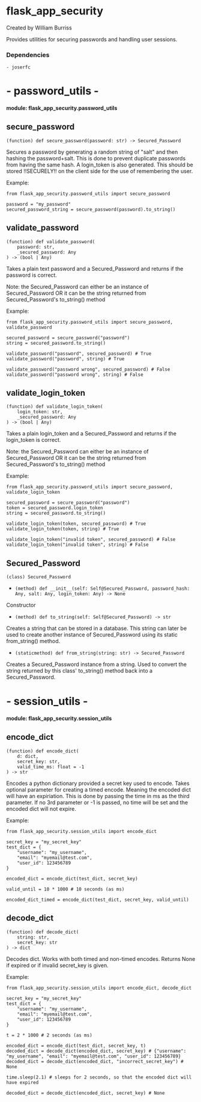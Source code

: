 # flask_app_security

Created by William Burriss

Provides utilities for securing passwords and handling user sessions.

### Dependencies

    - joserfc


# - password_utils -
#### module: flask_app_security.password_utils

## secure_password

```
(function) def secure_password(password: str) -> Secured_Password
```

Secures a password by generating a random string of "salt"
and then hashing the password+salt. This is done to prevent
duplicate passwords from having the same hash. A login_token
is also generated. This should be stored !!SECURELY!! on the
client side for the use of remembering the user. 

Example:
```
from flask_app_security.password_utils import secure_password

password = "my_password"
secured_password_string = secure_password(password).to_string()
```

## validate_password

```
(function) def validate_password(
    password: str,
    _secured_password: Any
) -> (bool | Any)
```

Takes a plain text password and a Secured_Password and returns
if the password is correct.

Note: the Secured_Password can either be an instance of
Secured_Password OR it can be the string returned from
Secured_Password's to_string() method

Example:
```
from flask_app_security.password_utils import secure_password, validate_password

secured_password = secure_password("password")
string = secured_password.to_string()

validate_password("password", secured_password) # True
validate_password("password", string) # True

validate_password("password wrong", secured_password) # False
validate_password("password wrong", string) # False
```

## validate_login_token

```
(function) def validate_login_token(
    login_token: str,
    _secured_password: Any
) -> (bool | Any)
```

Takes a plain login_token and a Secured_Password and returns
if the login_token is correct.

Note: the Secured_Password can either be an instance of
Secured_Password OR it can be the string returned from
Secured_Password's to_string() method

Example:
```
from flask_app_security.password_utils import secure_password, validate_login_token

secured_password = secure_password("password")
token = secured_password.login_token
string = secured_password.to_string()

validate_login_token(token, secured_password) # True
validate_login_token(token, string) # True

validate_login_token("invalid token", secured_password) # False
validate_login_token("invalid token", string) # False
```

## Secured_Password


```
(class) Secured_Password
```

* ```(method) def __init__(self: Self@Secured_Password, password_hash: Any, salt: Any, login_token: Any) -> None```

Constructor

* ```(method) def to_string(self: Self@Secured_Password) -> str```

Creates a string that can be stored in a database.
This string can later be used to create another
instance of Secured_Password using its static
from_string() method.

* ```(staticmethod) def from_string(string: str) -> Secured_Password```

Creates a Secured_Password instance from a string.
Used to convert the string returned by this class'
to_string() method back into a Secured_Password.

# - session_utils -
#### module: flask_app_security.session_utils

## encode_dict

```
(function) def encode_dict(
    d: dict,
    secret_key: str,
    valid_time_ms: float = -1
) -> str
```

Encodes a python dictionary provided a secret key used to
encode. Takes optional parameter for creating a timed
encode. Meaning the encoded dict will have an expiriation.
This is done by passing the time in ms as the third 
parameter. If no 3rd parameter or -1 is passed, no time
will be set and the encoded dict will not expire.

Example:
```
from flask_app_security.session_utils import encode_dict

secret_key = "my_secret_key"
test_dict = {
    "username": "my_username",
    "email": "myemail@test.com",
    "user_id": 123456789
}

encoded_dict = encode_dict(test_dict, secret_key)

valid_until = 10 * 1000 # 10 seconds (as ms)

encoded_dict_timed = encode_dict(test_dict, secret_key, valid_until)
```

## decode_dict

```
(function) def decode_dict(
    string: str,
    secret_key: str
) -> dict
```

Decodes dict. Works with both timed and non-timed encodes.
Returns None if expired or if invalid secret_key is given.  

Example:
```
from flask_app_security.session_utils import encode_dict, decode_dict

secret_key = "my_secret_key"
test_dict = {
    "username": "my_username",
    "email": "myemail@test.com",
    "user_id": 123456789
}

t = 2 * 1000 # 2 seconds (as ms)

encoded_dict = encode_dict(test_dict, secret_key, t)
decoded_dict = decode_dict(encoded_dict, secret_key) # {"username": "my_username", "email": "myemail@test.com", "user_id": 123456789}
decoded_dict = decode_dict(encoded_dict, "incorrect_secret_key") # None

time.sleep(2.1) # sleeps for 2 seconds, so that the encoded dict will have expired

decoded_dict = decode_dict(encoded_dict, secret_key) # None
```